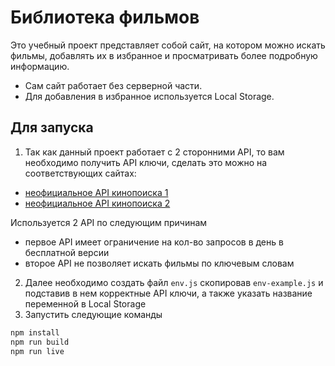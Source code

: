 # Библиотека фильмов
Это учебный проект представляет собой сайт, на котором можно искать фильмы, добавлять их в избранное и просматривать более подробную информацию.

- Сам сайт работает без серверной части.
- Для добавления в избранное используется Local Storage.

## Для запуска
1. Так как данный проект работает с 2 сторонними API, то вам необходимо получить API ключи, сделать это можно на соответствующих сайтах:
- [неофициальное API кинопоиска 1](https://kinopoiskapiunofficial.tech/)
- [неофициальное API кинопоиска 2](https://apiget.ru/documentation/)

Используется 2 API по следующим причинам
- первое API имеет ограничение на кол-во запросов в день в бесплатной версии
- второе API не позволяет искать фильмы по ключевым словам
2. Далее необходимо создать файл ```env.js``` скопировав ```env-example.js``` и подставив в нем корректные API ключи, а также указать название переменной в Local Storage
3. Запустить следующие команды
```cmd
npm install
npm run build
npm run live
```
